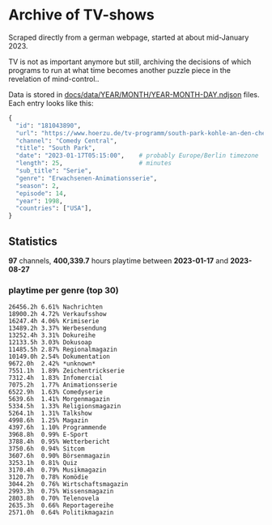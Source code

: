 # Archive of TV-shows

Scraped directly from a german webpage, started at about mid-January 2023.

TV is not as important anymore but still, archiving the decisions of which programs to run at what time
becomes another puzzle piece in the revelation of mind-control.. 

Data is stored in [docs/data/YEAR/MONTH/YEAR-MONTH-DAY.ndjson](docs/data/) files. 
Each entry looks like this:

```python
{
  "id": "181043890", 
  "url": "https://www.hoerzu.de/tv-programm/south-park-kohle-an-den-chefkoch/bid_181043890/", 
  "channel": "Comedy Central", 
  "title": "South Park", 
  "date": "2023-01-17T05:15:00",    # probably Europe/Berlin timezone 
  "length": 25,                     # minutes 
  "sub_title": "Serie", 
  "genre": "Erwachsenen-Animationsserie", 
  "season": 2, 
  "episode": 14, 
  "year": 1998, 
  "countries": ["USA"],
}
```

## Statistics

**97** channels, **400,339.7** hours playtime between **2023-01-17** and **2023-08-27**


### playtime per genre (top 30)

    26456.2h 6.61% Nachrichten
    18900.2h 4.72% Verkaufsshow
    16247.4h 4.06% Krimiserie
    13489.2h 3.37% Werbesendung
    13252.4h 3.31% Dokureihe
    12133.5h 3.03% Dokusoap
    11485.5h 2.87% Regionalmagazin
    10149.0h 2.54% Dokumentation
    9672.0h  2.42% *unknown*
    7551.1h  1.89% Zeichentrickserie
    7312.4h  1.83% Infomercial
    7075.2h  1.77% Animationsserie
    6522.9h  1.63% Comedyserie
    5639.6h  1.41% Morgenmagazin
    5334.5h  1.33% Religionsmagazin
    5264.1h  1.31% Talkshow
    4998.6h  1.25% Magazin
    4397.6h  1.10% Programmende
    3968.8h  0.99% E-Sport
    3788.4h  0.95% Wetterbericht
    3750.6h  0.94% Sitcom
    3607.6h  0.90% Börsenmagazin
    3253.1h  0.81% Quiz
    3170.4h  0.79% Musikmagazin
    3120.7h  0.78% Komödie
    3044.2h  0.76% Wirtschaftsmagazin
    2993.3h  0.75% Wissensmagazin
    2803.8h  0.70% Telenovela
    2635.3h  0.66% Reportagereihe
    2571.0h  0.64% Politikmagazin
